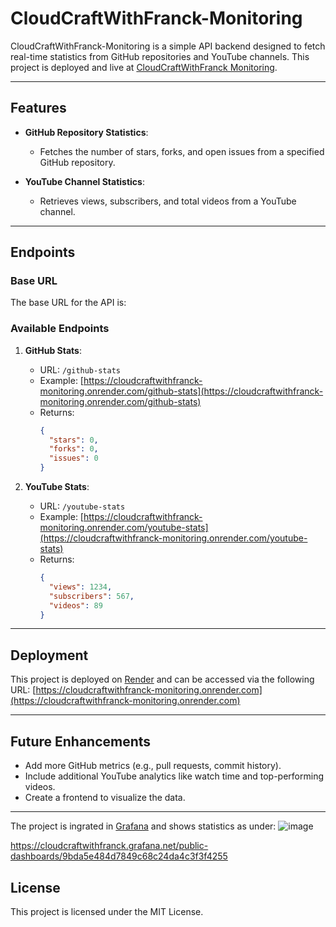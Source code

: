 # CloudCraftWithFranck-Monitoring

CloudCraftWithFranck-Monitoring is a simple API backend designed to fetch real-time statistics from GitHub repositories and YouTube channels. This project is deployed and live at [CloudCraftWithFranck Monitoring](https://cloudcraftwithfranck-monitoring.onrender.com).

---

## Features

- **GitHub Repository Statistics**:
  - Fetches the number of stars, forks, and open issues from a specified GitHub repository.

- **YouTube Channel Statistics**:
  - Retrieves views, subscribers, and total videos from a YouTube channel.

---

## Endpoints

### Base URL
The base URL for the API is:

### Available Endpoints
1. **GitHub Stats**:
   - URL: `/github-stats`
   - Example: [https://cloudcraftwithfranck-monitoring.onrender.com/github-stats](https://cloudcraftwithfranck-monitoring.onrender.com/github-stats)
   - Returns:
     ```json
     {
       "stars": 0,
       "forks": 0,
       "issues": 0
     }
     ```

2. **YouTube Stats**:
   - URL: `/youtube-stats`
   - Example: [https://cloudcraftwithfranck-monitoring.onrender.com/youtube-stats](https://cloudcraftwithfranck-monitoring.onrender.com/youtube-stats)
   - Returns:
     ```json
     {
       "views": 1234,
       "subscribers": 567,
       "videos": 89
     }
     ```

---

## Deployment

This project is deployed on [Render](https://render.com) and can be accessed via the following URL:
[https://cloudcraftwithfranck-monitoring.onrender.com](https://cloudcraftwithfranck-monitoring.onrender.com)

---

## Future Enhancements

- Add more GitHub metrics (e.g., pull requests, commit history).
- Include additional YouTube analytics like watch time and top-performing videos.
- Create a frontend to visualize the data.

---
The project is ingrated in [Grafana](https://cloudcraftwithfranck.grafana.net/d/be8j7o2lkkum8f/cloudcraftwithfranck-statistics-dashboard?orgId=1&from=now-6h&to=now&timezone=browser) and shows statistics as under: 
![image](https://github.com/user-attachments/assets/1586cd98-fa77-4c2f-825b-9a0a284b2764)

https://cloudcraftwithfranck.grafana.net/public-dashboards/9bda5e484d7849c68c24da4c3f3f4255
## License

This project is licensed under the MIT License.
